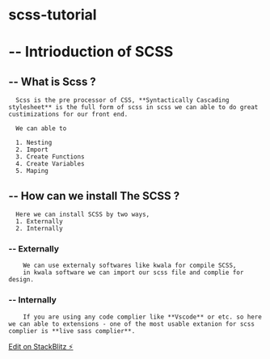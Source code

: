 # scss-tutorial

# -- Intrioduction of SCSS

## -- What is Scss ?
      Scss is the pre processor of CSS, **Syntactically Cascading stylesheet** is the full form of scss in scss we can able to do great custimizations for our front end.

      We can able to 
      
      1. Nesting
      2. Import
      3. Create Functions
      4. Create Variables
      5. Maping

## -- How can we install The SCSS ?
      Here we can install SCSS by two ways,
      1. Externally
      2. Internally

### --  Externally
        We can use externaly softwares like kwala for compile SCSS,
        in kwala software we can import our scss file and complie for design.

### -- Internally 
        If you are using any code complier like **Vscode** or etc. so here we can able to extensions - one of the most usable extanion for scss complier is **live sass complier**. 

[Edit on StackBlitz ⚡️](https://stackblitz.com/edit/web-platform-r9wvjt)
